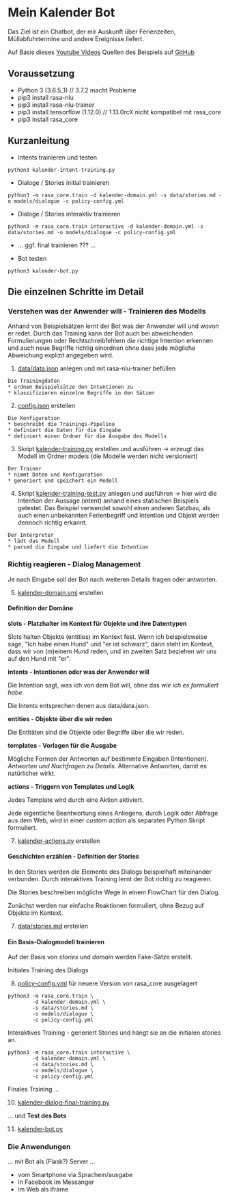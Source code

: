 # Mein Kalender Bot

Das Ziel ist ein Chatbot, der mir Auskunft über Ferienzeiten, Müllabfuhrtermine und andere Ereignisse liefert.

Auf Basis dieses [Youtube Videos](https://www.youtube.com/watch?v=xu6D_vLP5vY&t=3848s)
Quellen des Beispiels auf [GitHub](https://github.com/JustinaPetr/Weatherbot_Tutorial)

## Voraussetzung

* Python 3 (3.6.5_1) // 3.7.2 macht Probleme
* pip3 install rasa-nlu
* pip3 install rasa-nlu-trainer
* pip3 install tensorflow (1.12.0) // 1.13.0rcX nicht kompatibel mit rasa_core
* pip3 install rasa_core

## Kurzanleitung
* Intents trainieren und testen
```
python3 kalender-intent-training.py
```
* Dialoge / Stories initial trainieren
```
python3 -m rasa_core.train -d kalender-domain.yml -s data/stories.md -o models/dialogue -c policy-config.yml
```
* Dialoge / Stories interaktiv trainieren
```
python3 -m rasa_core.train interactive -d kalender-domain.yml -s data/stories.md -o models/dialogue -c policy-config.yml
```
* ... ggf. final trainieren ??? ...

* Bot testen
```
python3 kalender-bot.py
```

## Die einzelnen Schritte im Detail
### Verstehen was der Anwender will - Trainieren des Modells
Anhand von Beispielsätzen lernt der Bot was der Anwender will und wovon er redet. Durch das Training kann der Bot auch bei abweichenden Formulierungen oder Rechtschreibfehlern die richtige Intention erkennen und auch neue Begriffe richtig einordnen ohne dass jede mögliche Abweichung explizit angegeben wird.   

1. [data/data.json](data/data.json) anlegen und mit rasa-nlu-trainer befüllen

```
Die Trainingdaten
* ordnen Beispielsätze den Intentionen zu
* klassifizieren einzelne Begriffe in den Sätzen
```

2. [config.json](config.json) erstellen

```
Die Konfiguration
* beschreibt die Trainings-Pipeline
* definiert die Daten für die Eingabe
* definiert einen Ordner für die Ausgabe des Modells
```

3. Skript [kalender-training.py](kalender-training.py) erstellen und ausführen -> erzeugt das Modell im Ordner models (die Modelle werden nicht versioniert)

```
Der Trainer
* nimmt Daten und Konfiguration
* generiert und speichert ein Modell
```

4. Skript [kalender-training-test.py](kalender-training-test.py) anlegen und ausführen -> hier wird die Intention der Aussage (intent) anhand eines statischen Beispiels getestet. Das Beispiel verwendet sowohl einen anderen Satzbau, als auch einen unbekannten Ferienbegriff und Intention und Objekt werden dennoch richtig erkannt.

```
Der Interpreter
* lädt das Modell
* parsed die Eingabe und liefert die Intention
```
### Richtig reagieren - Dialog Management

Je nach Eingabe soll der Bot nach weiteren Details fragen oder antworten.

5. [kalender-domain.yml](kalender-domain.yml) erstellen

#### Definition der Domäne

**slots - Platzhalter im Kontext für Objekte und ihre Datentypen**

Slots halten Objekte (entities) im Kontext fest. Wenn ich beispielsweise sage, "Ich habe einen Hund" und "er ist schwarz", dann steht im Kontext, dass wir von (m)einem Hund reden, und im zweiten Satz beziehen wir uns auf den Hund mit "er".

**intents - Intentionen oder was der Anwender will**

Die Intention sagt, was ich von dem Bot will, ohne das *wie ich es formuliert habe*.

Die Intents entsprechen denen aus data/data.json.

**entities - Objekte über die wir reden**

Die Entitäten sind die Objekte oder Begriffe über die wir reden.

**templates - Vorlagen für die Ausgabe**

Mögliche Formen der Antworten auf bestimmte Eingaben (Intentionen). *Antworten und Nachfragen zu Details.* Alternative Antworten, damit es natürlicher wirkt.

**actions - Triggern von Templates und Logik**

Jedes Template wird durch eine Aktion aktiviert.

Jede eigentliche Beantwortung eines Anliegens, durch Logik oder Abfrage aus dem Web, wird in einer *custom action* als separates Python Skript formuliert.

7. [kalender-actions.py](kalender-actions.py) erstellen

#### Geschichten erzählen - Definition der Stories

In den Stories werden die Elemente des Dialogs beispielhaft miteinander verbunden. Durch interaktives Training lernt der Bot richtig zu reagieren.

Die Stories beschreiben mögliche Wege in einem FlowChart für den Dialog.

Zunächst werden nur einfache Reaktionen formuliert, ohne Bezug auf Objekte im Kontext.

7. [data/stories.md](data/stories.md) erstellen

#### Ein Basis-Dialogmodell trainieren

Auf der Basis von *stories* und *domain* werden Fake-Sätze erstellt.

Initiales Training des Dialogs

8. [policy-config.yml](policy-config.yml) für neuere Version von rasa_core ausgelagert

```
python3 -m rasa_core.train \
        -d kalender-domain.yml \
        -s data/stories.md \
        -o models/dialogue \
        -c policy-config.yml
```

Interaktives Training - generiert Stories und hängt sie an die initialen stories an.

```
python3 -m rasa_core.train interactive \
        -d kalender-domain.yml \
        -s data/stories.md \
        -o models/dialogue \
        -c policy-config.yml
```

Finales Training ...

10. [kalender-dialog-final-training.py](kalender-dialog-final-training.py)

... und **Test des Bots**

11. [kalender-bot.py](kalender-bot.py)

### Die Anwendungen

... mit Bot als (Flask?) Server ...

* vom Smartphone via Sprachein/ausgabe
* in Facebook im Messanger
* im Web als iframe
